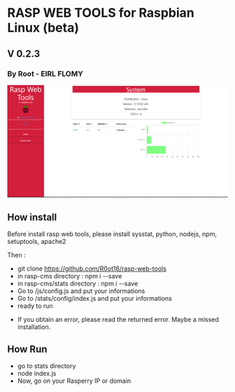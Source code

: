 # RASP WEB TOOLS for Raspbian Linux (beta)
## V 0.2.3
### By Root - EIRL FLOMY
<img src="./screen.png">

## How install
Before install rasp web tools, please install sysstat, python, nodejs, npm, setuptools, apache2

Then :
- git clone https://github.com/R0ot16/rasp-web-tools
- in rasp-cms directory : npm i --save
- in rasp-cms/stats directory : npm i --save
- Go to /js/config.js and put your informations
- Go to /stats/config/index.js and put your informations
- ready to run

* If you obtain an error, please read the returned error. Maybe a missed installation.

## How Run
- go to stats directory
- node index.js
- Now, go on your Rasperry IP or domain